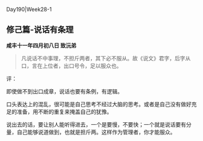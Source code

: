 Day190|Week28-1

## 修己篇-说话有条理

**咸丰十一年四月初八日 致沅弟**

> 凡说话不中事理，不担斤两者，其下必不服从。故《说文》君字，后字从口，言在上位者，出口号令，足以服众也。

评：

即使做不到出口成章，说话也要有条例，有逻辑。

口头表达上的混乱，很可能是自己思考不经过大脑的思考。或者是自己没有做好充足的准备，用不断的重复来掩盖自己的犹豫。

说出去的话，要让别人能听得进去，一个是要慢，不要快；一个就是说话要有分量，自己能够说道做到，也就是担斤两。这样作为管理者，你才能服众。



